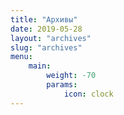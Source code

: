 ```yaml
---
title: "Архивы"
date: 2019-05-28
layout: "archives"
slug: "archives"
menu:
    main:
        weight: -70
        params: 
            icon: clock
---
```

